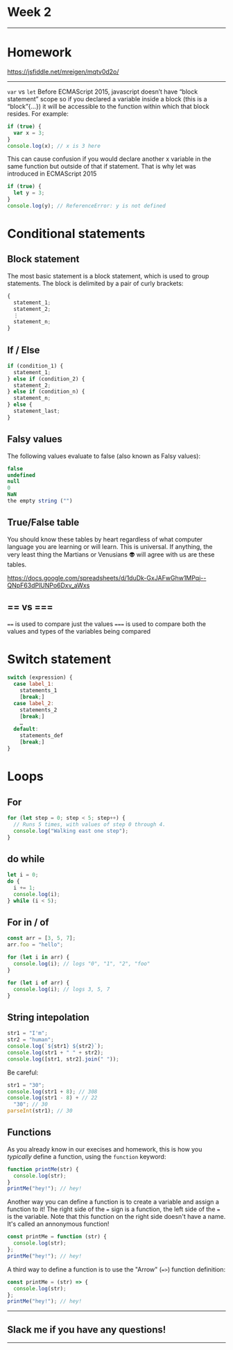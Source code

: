 # Week 2

---

# Homework

https://jsfiddle.net/mreigen/mqtv0d2o/

---

`var` vs `let`
Before ECMAScript 2015, javascript doesn’t have “block statement” scope so if you declared a variable inside a block (this is a “block”{…}) it will be accessible to the function within which that block resides. For example:

```javascript
if (true) {
  var x = 3;
}
console.log(x); // x is 3 here
```

This can cause confusion if you would declare another x variable in the same function but outside of that if statement. That is why let was introduced in ECMAScript 2015

```javascript
if (true) {
  let y = 3;
}
console.log(y); // ReferenceError: y is not defined
```

# Conditional statements

## Block statement

The most basic statement is a block statement, which is used to group statements. The block is delimited by a pair of curly brackets:

```javascript
{
  statement_1;
  statement_2;
  ⋮
  statement_n;
}
```

## If / Else

```javascript
if (condition_1) {
  statement_1;
} else if (condition_2) {
  statement_2;
} else if (condition_n) {
  statement_n;
} else {
  statement_last;
}
```

## Falsy values

The following values evaluate to false (also known as Falsy values):

```javascript
false
undefined
null
0
NaN
the empty string ("")
```

## True/False table

You should know these tables by heart regardless of what computer language you are learning or will learn. This is universal. If anything, the very least thing the Martians or Venusians :alien: will agree with us are these tables.

https://docs.google.com/spreadsheets/d/1duDk-GxJAFwGhw1MPqj--QNpF63dPlUNPo6Dxv_aWxs

## == vs ===

`==` is used to compare just the values
`===` is used to compare both the values and types of the variables being compared

# Switch statement

```javascript
switch (expression) {
  case label_1:
    statements_1
    [break;]
  case label_2:
    statements_2
    [break;]
    …
  default:
    statements_def
    [break;]
}
```

# Loops

## For

```javascript
for (let step = 0; step < 5; step++) {
  // Runs 5 times, with values of step 0 through 4.
  console.log("Walking east one step");
}
```

## do while

```javascript
let i = 0;
do {
  i += 1;
  console.log(i);
} while (i < 5);
```

## For in / of

```javascript
const arr = [3, 5, 7];
arr.foo = "hello";

for (let i in arr) {
  console.log(i); // logs "0", "1", "2", "foo"
}

for (let i of arr) {
  console.log(i); // logs 3, 5, 7
}
```

## String intepolation

```javascript
str1 = "I'm";
str2 = "human";
console.log(`${str1} ${str2}`);
console.log(str1 + " " + str2);
console.log([str1, str2].join(" "));
```

Be careful:

```javascript
str1 = "30";
console.log(str1 + 8); // 308
console.log(str1 - 8) + // 22
  "30"; // 30
parseInt(str1); // 30
```

## Functions

As you already know in our execises and homework, this is how you _typically_ define a function, using the `function` keyword:

```javascript
function printMe(str) {
  console.log(str);
}
printMe("hey!"); // hey!
```

Another way you can define a function is to create a variable and assign a function to it! The right side of the `=` sign is a function, the left side of the `=` is the variable. Note that this function on the right side doesn't have a name. It's called an annonymous function!

```javascript
const printMe = function (str) {
  console.log(str);
};
printMe("hey!"); // hey!
```

A third way to define a function is to use the "Arrow" (`=>`) function definition:

```javascript
const printMe = (str) => {
  console.log(str);
};
printMe("hey!"); // hey!
```

---

## Slack me if you have any questions!

---
